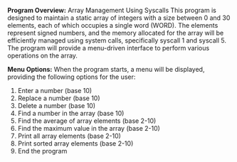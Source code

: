 **Program Overview:** 
Array Management Using Syscalls
This program is designed to maintain a static array of integers with a size between 0 and 30 elements, each of which occupies a single word (WORD).
The elements represent signed numbers, and the memory allocated for the array will be efficiently managed using system calls, specifically syscall 1 and syscall 5.
The program will provide a menu-driven interface to perform various operations on the array.

**Menu Options:**
When the program starts, a menu will be displayed, providing the following options for the user:
1. Enter a number (base 10)
2. Replace a number (base 10)
3. Delete a number (base 10)
4. Find a number in the array (base 10)
5. Find the average of array elements (base 2-10)
6. Find the maximum value in the array (base 2-10)
7. Print all array elements (base 2-10)
8. Print sorted array elements (base 2-10)
9. End the program
